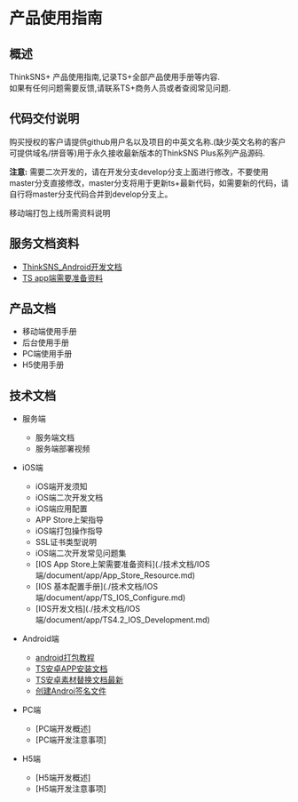 # 产品使用指南
## 概述
ThinkSNS+ 产品使用指南,记录TS+全部产品使用手册等内容.  
如果有任何问题需要反馈,请联系TS+商务人员或者查阅常见问题.

## 代码交付说明
购买授权的客户请提供github用户名以及项目的中英文名称.(缺少英文名称的客户可提供域名/拼音等)用于永久接收最新版本的ThinkSNS Plus系列产品源码.

**注意:** 需要二次开发的，请在开发分支develop分支上面进行修改，不要使用master分支直接修改，master分支将用于更新ts+最新代码，如需要新的代码，请自行将master分支代码合并到develop分支上。

移动端打包上线所需资料说明
## 服务文档资料
- [ThinkSNS_Android开发文档](https://github.com/zhiyicx/ThinkSNS4-guide/blob/master/%E6%8A%80%E6%9C%AF%E6%96%87%E6%A1%A3/Android-Platform/document/app/ts4_developer_guide.md)
- [TS app端需要准备资料](https://github.com/zhiyicx/ThinkSNS4-guide/blob/master/%E6%8A%80%E6%9C%AF%E6%96%87%E6%A1%A3/Android-Platform/document/app/prepare.md)
## 产品文档
- 移动端使用手册
- 后台使用手册
- PC端使用手册
- H5使用手册
## 技术文档
- 服务端

  - 服务端文档
  - 服务端部署视频
- iOS端

  - iOS端开发须知
  - iOS端二次开发文档
  - iOS端应用配置
  - APP Store上架指导
  - iOS端打包操作指导
  - SSL证书类型说明
  - iOS端二次开发常见问题集
  - [IOS App Store上架需要准备资料](./技术文档/IOS 端/document/app/App_Store_Resource.md)
  - [IOS 基本配置手册](./技术文档/IOS 端/document/app/TS_IOS_Configure.md)
  - [IOS开发文档](./技术文档/IOS 端/document/app/TS4.2_IOS_Development.md)
- Android端

  - [android打包教程](https://github.com/zhiyicx/ThinkSNS4-guide/blob/master/%E6%8A%80%E6%9C%AF%E6%96%87%E6%A1%A3/Android-Platform/document/app/package_apk.md)
  - [TS安卓APP安装文档](./技术文档/Android-Platform/document/app/InstallApk.md)
  - [TS安卓素材替换文档最新](./技术文档/Android-Platform/document/app/SecondaryDevelopmentResourceReplaceTutorial.md)
  - [创建Androi签名文件](./技术文档/Android-Platform/document/app/AndroidCreateSignatureFileTutorial.md)
- PC端

  - [PC端开发概述]
  - [PC端开发注意事项]
- H5端

  - [H5端开发概述]
  - [H5端开发注意事项]